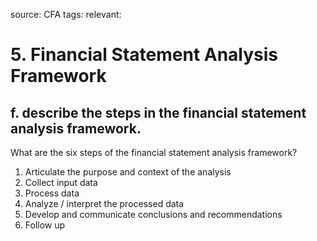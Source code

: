 source: CFA
tags: 
relevant: 

# 5. Financial Statement Analysis Framework

## f. describe the steps in the financial statement analysis framework.

What are the six steps of the financial statement analysis framework?
1. Articulate the purpose and context of the analysis
2. Collect input data
3. Process data
4. Analyze / interpret the processed data
5. Develop and communicate conclusions and recommendations
6. Follow up

